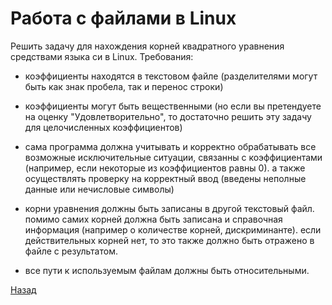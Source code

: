 # Работа с файлами в Linux

Решить задачу для нахождения корней квадратного уравнения средствами языка си в Linux.
Требования:

- коэффициенты находятся в текстовом файле (разделителями могут быть как знак пробела, так и перенос строки)

- коэффициенты могут быть вещественными (но если вы претендуете на оценку "Удовлетворительно", то достаточно решить эту задачу для целочисленных коэффициентов)

- сама программа должна учитывать и корректно обрабатывать все возможные исключительные ситуации, связанны с коэффициентами (например, если некоторые из коэффициентов равны 0). а также осуществлять проверку на корректный ввод (введены неполные данные или нечисловые символы)

- корни уравнения должны быть записаны в другой текстовый файл. помимо самих корней должна быть записана и справочная информация (например о количестве корней, дискриминанте). если действительных корней нет, то это также должно быть отражено в файле с результатом.

- все пути к используемым файлам должны быть относительными.


[Назад](../README.md)